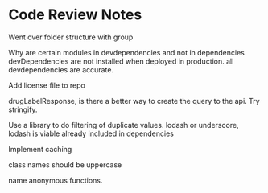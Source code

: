 # Code Review Notes
Went over folder structure with group

Why are certain modules in devdependencies and not in dependencies
devDependencies are not installed when deployed in production.
all devdependencies are accurate.

Add license file to repo

drugLabelResponse, is there a better way to create the query to the api. Try stringify.

Use a library to do filtering of duplicate values. lodash or underscore, lodash is viable already included in dependencies

Implement caching

class names should be uppercase

name anonymous functions.